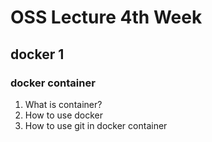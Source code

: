 # OSS Lecture 4th Week
## docker 1
### docker container

1. What is container?   
2. How to use docker   
3. How to use git in docker container   
